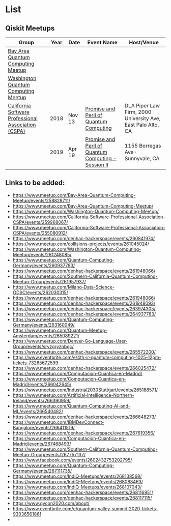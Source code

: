 # List

## Qiskit Meetups

 | Group                                                                                                                              | Year | Date   | Event Name                    | Host/Venue                      |                                
 |------------------------------------------------------------------------------------------------------------------------------------|------|--------|-------------------------------|---------------------------------|                                   
 |  [Bay Area Quantum Computing Meetup](https://www.meetup.com/Bay-Area-Quantum-Computing-Meetup/)                                    |      |                                          |                               |                                 |                                      
 |  [Washington Quantum Computing Meetup](https://www.meetup.com/Washington-Quantum-Computing-Meetup/events/past/)                    |      |
 |  [California Software Professional Association (CSPA)](https://www.meetup.com/California-Software-Professional-Association-CSPA/)  | 2018 | Nov 13 | [Promise and Peril of Quantum Computing](https://www.meetup.com/California-Software-Professional-Association-CSPA/events/255080912/)             | DLA Piper Law Firm, 2000 University Ave, East Palo Alto, CA |
 |                                                                                                                                    | 2019 | Apr 19 | [Promise and Peril of Quantum Computing - Session II](https://www.meetup.com/California-Software-Professional-Association-CSPA/events/259968067/)| 1155 Borregas Ave · Sunnyvale, CA                           |                                                    
 
 
 
 
 
 
 ## Links to be added:
  - https://www.meetup.com/Bay-Area-Quantum-Computing-Meetup/events/258828711/
  - https://www.meetup.com/Bay-Area-Quantum-Computing-Meetup/
  - https://www.meetup.com/Washington-Quantum-Computing-Meetup/
  - https://www.meetup.com/California-Software-Professional-Association-CSPA/events/259968067/
  - https://www.meetup.com/California-Software-Professional-Association-CSPA/events/255080912/
  - https://www.meetup.com/denhac-hackerspace/events/260841974/
  - https://www.meetup.com/collisions-projects/events/261045024/
  - https://www.meetup.com/Washington-Quantum-Computing-Meetup/events/261248085/
  - https://www.meetup.com/Quantum-Computing-Germany/events/260937783/
  - https://www.meetup.com/denhac-hackerspace/events/261948066/
  - https://www.meetup.com/Southern-California-Quantum-Computing-Meetup-Group/events/261957937/
  - https://www.meetup.com/Milano-Data-Science-ODSC/events/262030315/
  - https://www.meetup.com/denhac-hackerspace/events/261948066/
  - https://www.meetup.com/denhac-hackerspace/events/261948093/
  - https://www.meetup.com/denhac-hackerspace/events/263974305/
  - https://www.meetup.com/denhac-hackerspace/events/264937783/
  - https://www.meetup.com/Quantum-Computing-Germany/events/263160049/
  - https://www.meetup.com/Quantum-Meetup-Amsterdam/events/265089221/
  - https://www.meetup.com/Denver-Go-Language-User-Group/events/srvzgryznbgc/
  - https://www.meetup.com/denhac-hackerspace/events/265572200/
  - https://www.eventbrite.com/e/4th-ir-quantum-computing-1025-12pm-tickets-73265672599
  - https://www.meetup.com/denhac-hackerspace/events/266025472/
  - https://www.meetup.com/Computacion-Cuantica-en-Madrid/
  - https://www.meetup.com/Computacion-Cuantica-en-Madrid/events/266042645/
  - https://www.meetup.com/Industrial2030Stuttgart/events/265188571/
  - https://www.meetup.com/Artificial-Intelligence-Northern-Ireland/events/266390959/
  - https://www.meetup.com/Quantum-Computing-AI-and-ML/events/266540482/
  - https://www.meetup.com/denhac-hackerspace/events/266648273/
  - https://www.meetup.com/IBMDevConnect-Bangalore/events/266411519/
  - https://www.meetup.com/denhac-hackerspace/events/267619356/
  - https://www.meetup.com/Computacion-Cuantica-en-Madrid/events/267468493/
  - https://www.meetup.com/Southern-California-Quantum-Computing-Meetup-Group/events/267757137/
  - https://www.facebook.com/events/2602432753202795/
  - https://www.meetup.com/Quantum-Computing-Germany/events/267111735/
  - https://www.meetup.com/IndiQ-Meetups/events/268138568/
  - https://www.meetup.com/IndiQ-Meetups/events/268088463/
  - https://www.meetup.com/IndiQ-Meetups/events/268107043/
  - https://www.meetup.com/denhac-hackerspace/events/268116951/
  - https://www.meetup.com/denhac-hackerspace/events/268117115/
  - https://www.qvcon2020.com/about/
  - https://www.eventbrite.com/e/quantum-valley-summit-2020-tickets-93036561861
  - 

